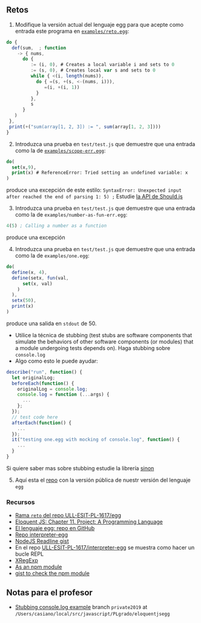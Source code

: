 ## Retos

1. Modifique la versión actual del lenguaje egg para que acepte como entrada este programa en [`examples/reto.egg`](https://github.com/ULL-ESIT-PL-1617/egg/blob/reto/examples/reto.egg):

  ```js
  do {
    def(sum,  ; function
      -> { nums, 
        do {
           := (i, 0), # Creates a local variable i and sets to 0
           := (s, 0), # Creates local var s and sets to 0
           while { <(i, length(nums)),
             do { =(s, +(s, <-(nums, i))),
                =(i, +(i, 1))
             }
           },
           s
        }
     )
   },
   print(+("sum(array[1, 2, 3]) := ", sum(array[1, 2, 3])))
  }
  ```

2. Introduzca una prueba en `test/test.js` que demuestre que una entrada como la de [`examples/scope-err.egg`](https://github.com/ULL-ESIT-PL-1617/egg/blob/reto/examples/scope-err.egg):

  ```lisp
  do( 
    set(x,9),
    print(x) # ReferenceError: Tried setting an undefined variable: x
  )
  ```

  produce una excepción de este estilo: `SyntaxError: Unexpected input after reached the end of parsing 1: 5) ;`
  Estudie [la API de Should.js](https://shouldjs.github.io/#should-throws)

3. Introduzca una prueba en `test/test.js` que demuestre que una entrada como la de `examples/number-as-fun-err.egg`: 
  ```lisp
  4(5) ; Calling a number as a function
  ```
  produce una excepción

4. Introduzca una prueba en `test/test.js` que demuestre que una entrada como la de `examples/one.egg`: 

  ```js
  do(
    define(x, 4),
    define(setx, fun(val, 
        set(x, val)
      )
    ),
    setx(50),
    print(x)
  )
  ```

  produce una salida en `stdout` de 50. 
  * Utilice la técnica de stubbing (test stubs are software components that simulate the behaviors of other software components (or modules) that a module undergoing tests depends on). Haga stubbing sobre `console.log`
  * Algo como esto le puede ayudar:

  ```js
  describe("run", function() {
    let originalLog;
    beforeEach(function() {
      originalLog = console.log;
      console.log = function (...args) { 
        ...
      };
    });
    // test code here
    afterEach(function() {
      ...
    });
    it("testing one.egg with mocking of console.log", function() {
      ...
    }
  }
  ```
  Si quiere saber mas sobre stubbing estudie la librería [sinon](http://sinonjs.org/)

5. Aquí esta el [repo](https://github.com/ULL-ESIT-PL-1617/egg) con la versión pública de nuestr versión del lenguaje `egg`

### Recursos

<!--
* [Rama `reto` del repo ULL-ESIT-PL-1819/egg](https://github.com/ULL-ESIT-PL-1819/egg/tree/reto)
Ahora mismo Abril 2020 igual que la 1617. No pienso tocarla. No me atrevo a borrarla
-->

* [Rama `reto` del repo ULL-ESIT-PL-1617/egg](https://github.com/ULL-ESIT-PL-1617/egg/tree/reto)
* [Eloquent JS: Chapter 11. Project: A Programming Language](http://eloquentjavascript.net/11_language.html)
* [El lenguaje egg: repo en GitHub](https://github.com/ULL-ESIT-PL-1617/egg)
* [Repo interpreter-egg](https://github.com/ULL-ESIT-PL-1617/interpreter-egg)
* [NodeJS Readline gist](https://gist.github.com/crguezl/430642e29a2b9293317320d0d1759387)
* En el repo [ULL-ESIT-PL-1617/interpreter-egg](https://github.com/ULL-ESIT-PL-1617/interpreter-egg) se muestra como hacer un bucle REPL
* [XRegExp](http://xregexp.com/)
* [As an npm module](https://www.npmjs.com/package/@crguezl/eloquentjsegg)
* [gist to check the npm module](https://gist.github.com/crguezl/8dfcaa01a0377dead374bc35c462c29d)

## Notas para el profesor

* [Stubbing console.log example](https://github.com/ULL-ESIT-PL-1819/private-egg/blob/private2019/test/test.js#L65-L134) branch `private2019` at `/Users/casiano/local/src/javascript/PLgrado/eloquentjsegg`